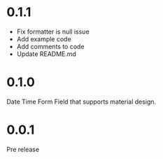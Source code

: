 # 0.1.1

- Fix formatter is null issue
- Add example code
- Add comments to code
- Update README.md

# 0.1.0

Date Time Form Field that supports material design.

# 0.0.1

Pre release
